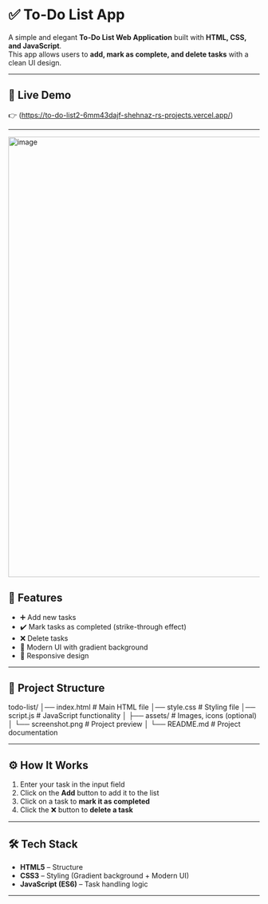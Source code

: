 # ✅ To-Do List App

A simple and elegant **To-Do List Web Application** built with **HTML, CSS, and JavaScript**.  
This app allows users to **add, mark as complete, and delete tasks** with a clean UI design.

---
## 🔗 Live Demo  

👉 (https://to-do-list2-6mm43dajf-shehnaz-rs-projects.vercel.app/)  

---
<img width="1657" height="883" alt="image" src="https://github.com/user-attachments/assets/3c6158af-7ed0-4d50-bcea-edc320e14a1c" />


## 🚀 Features

- ➕ Add new tasks  
- ✔️ Mark tasks as completed (strike-through effect)  
- ❌ Delete tasks  
- 🎨 Modern UI with gradient background  
- 📱 Responsive design  

---

## 📂 Project Structure

todo-list/
│── index.html # Main HTML file
│── style.css # Styling file
│── script.js # JavaScript functionality
│
├── assets/ # Images, icons (optional)
│ └── screenshot.png # Project preview
│
└── README.md # Project documentation

---

## ⚙️ How It Works

1. Enter your task in the input field  
2. Click on the **Add** button to add it to the list  
3. Click on a task to **mark it as completed**  
4. Click the ❌ button to **delete a task**  

---
## 🛠️ Tech Stack  

- **HTML5** – Structure  
- **CSS3** – Styling (Gradient background + Modern UI) 
- **JavaScript (ES6)** – Task handling logic

---
